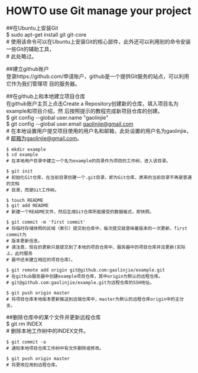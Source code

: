 HOWTO use Git manage your project  
=================================  
  
  
##在Ubuntu上安装Git  
    $ sudo apt-get install git git-core  
    # 使用该命令可以在Ubuntu上安装Git的核心部件，此外还可以利用别的命令安装一些Git的辅助工具，  
    # 此处略过。  
    
##建立github账户    
登录https://github.com/申请账户，github是一个提供Git服务的站点，可以利用它作为我们管理项
目的服务器。  
   
##在github上和本地建立项目仓库     
在github账户主页上点击Create a Repository创建新的仓库，填入项目名为example和项目介绍，然
后按照提示的教程完成新项目仓库的创建。  
    $ git config --global user.name "gaolinjie"  
    $ git config --global user.email gaolinjie@gmail.com  
    # 在本地设置用户提交项目使用的用户名和邮箱，此处设置的用户名为gaolinjie，  
    # 邮箱为gaolinjie@gmail.com。  
  
    $ mkdir example  
    $ cd example  
    # 在本地用户目录中建立一个名为example的目录作为项目的工作树，进入该目录。  

    $ git init  
    # 初始化Git仓库，在当前目录创建一个.git目录，即为Git仓库，原来的当前目录不再是普通的文档  
    # 目录，而是Git工作树。  

    $ touch README  
    $ git add README  
    # 新建一个README文件，然后生成Git仓库所能接受的数据格式，即快照。  
  
    $ git commit -m 'first commit'  
    # 将临时存储快照的区域（索引）提交到仓库中，每次提交就意味着版本的一次更新，first commit为    
    # 版本更新信息。  
    # 请注意，现在的更新只是提交到了本地的项目仓库中，服务器中的项目仓库并没更新(实际上，此时服务  
    # 器中还未建立相应的项目仓库）。  
  
    $ git remote add origin git@github.com:gaolinjie/example.git  
    # 在github服务器中创建example项目仓库，其中origin为默认的远程仓库。  
    # git@github.com:gaolinjie/example.git为远程仓库的SSH地址。  
  
    $ git push origin master  
    # 将项目仓库本地版本更新推送到远端仓库中，master为默认的远程仓库origin中的主分支。  
  
##删除仓库中的某个文件并更新远程仓库  
    $ git rm INDEX  
    # 删除本地工作树中的INDEX文件。  
  
    $ git commit -a  
    # 通知本地项目仓库工作树中有文件删除或修改。  
  
    $ git push origin master  
    # 将更改应用到远程仓库。  






